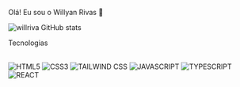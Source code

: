 Olá! Eu sou o Willyan Rivas 👋

![willriva GitHub stats](https://github-readme-stats.vercel.app/api?username=willriva&show_icons=true&theme=dracula)

Tecnologias
<div style="display: inline_block"><br/>
  <img alt="HTML5" src="https://img.shields.io/badge/HTML5-E34F26?style=for-the-badge&logo=html5&logoColor=white" />
   <img alt="CSS3" src="https://img.shields.io/badge/CSS3-1572B6?style=for-the-badge&logo=css3&logoColor=white" />
   <img alt="TAILWIND CSS" src="https://img.shields.io/badge/Tailwind_CSS-38B2AC?style=for-the-badge&logo=tailwind-css&logoColor=white" />
   <img alt="JAVASCRIPT" src="https://img.shields.io/badge/JavaScript-F7DF1E?style=for-the-badge&logo=javascript&logoColor=black" />
   <img alt="TYPESCRIPT" src="https://img.shields.io/badge/TypeScript-007ACC?style=for-the-badge&logo=typescript&logoColor=white" />
   <img alt="REACT" src="https://img.shields.io/badge/React-20232A?style=for-the-badge&logo=react&logoColor=61DAFB" />
</div>
